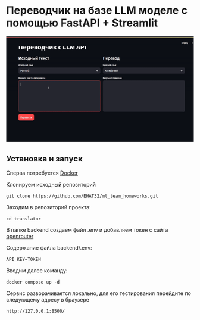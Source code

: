 # Переводчик на базе LLM моделе с помощью FastAPI + Streamlit

![Анимация](gifs/llm-demo.gif)

## Установка и запуск

Сперва потребуется [Docker](https://www.docker.com/)

Клонируем исходный репозиторий

```
git clone https://github.com/EHAT32/ml_team_homeworks.git
```

Заходим в репозиторий проекта:
```
cd translator
```
В папке backend создаем файл .env и добавляем токен с сайта [openrouter](https://openrouter.ai/)

Содержание файла backend/.env:
```
API_KEY=TOKEN
```
Вводим далее команду:
```
docker compose up -d 
```

Сервис разворачивается локально, для его тестирования перейдите по следующему адресу в браузере

```
http://127.0.0.1:8500/
```
